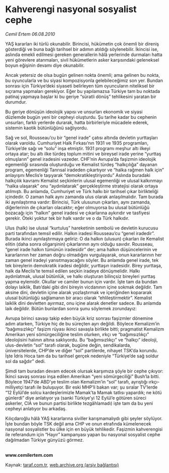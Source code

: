 # Kahverengi nasyonal sosyalist cephe 

*Cemil Ertem 06.08.2010*

<div class="yazi"><p>YAŞ kararları iki türlü okunabilir. Birincisi, hükümetin çok önemli bir direniş gösterdiği ve buna bağlı tarihsel bir adımın atıldığı söylenebilir. İkincisi ise, aslında emekli edilmesi gereken generallerin hâlâ yerlerinde durmaları hatta yeni görevlere atanmaları, sivil hükümetlerin asker karşısındaki geleneksel boyun eğişinin devamı diye okunabilir.</p>
<p>Ancak yetersiz de olsa bugün gelinen nokta önemli; ama gelinen bu nokta, bu oyuncularla ve bu siyasi kompozisyonla gelebileceğimiz son yer. Bundan sonrası için Türkiye’deki siyaseti belirleyen tüm oyuncuların niteliksel bir sıçrama yapmaları gerekiyor. Eğer bu yapılamazsa Türkiye tam bu noktada patinaj yapmaya başlar ki bu geriye “süratli dönüş” tehlikesini yaratan bir durumdur.</p>
<p>Bu geriye dönüşün ideolojik yapısı ve unsurları ekonomik ve siyasi düzlemde bugün yeni bir cepheyi oluşturdu. Şu tarihe kadar bu cephenin unsurları, farklı yerlerde durarak, hatta birbirleriyle mücadele ederek, sistemin kaotik bütünlüğünü sağlıyordu.</p>
<p>Sağ ve sol, Rousseau’cu bir “genel irade” çatısı altında devletin yurttaşları olarak varoldu. Cumhuriyet Halk Fırkası’nın 1931 ve 1935 programları, Türkiye’de sağı ve “solu” inşa etmiştir. 1931 programı meşhur altı ilkeyi ortaya atar; bu altı ilke türdeş toplum mitini ve bireysel irade yerine “yurttaş olmuşların” genel iradesini vazeder. CHF’nin Avrupa’da faşizmin ideolojik egemenliği sırasında oluşturduğu ve Kemalist türdeş “halkçılığa” dayanan program, egemenliği Tanrısal iradeden çıkartıyor ve “halka rağmen halk için” anlayışını Meclis’e taşıyarak “demokratikleştiriyordu” Aslında buradaki halkçılık kavramı Kemalist seçkinlerin ulusal egemenliği ve ulusal kalkınmayı “halka ulaşarak” onu “aydınlatarak” gerçekleştirme stratejisi olarak ortaya atılmıştı. Bu anlamda, Cumhuriyet ve Türk halkı bir tarihsel çıkar birlikteliği içindedir. O zaman halk aynı zamanda ulus olarak anlaşılmalıdır. Tam burada iki aynılaştırma vardır: Birincisi, Türk ulusunun çıkarları, aynı zamanda, diğerlerinin de çıkarları olacaktır; eğer olmuyorsa bu ulusal bütünlüğü bozacağı için “halkın” genel iradesi ve çıkarlarına aykırıdır ve tasfiyesi gerekir. Öteki yoktur tek bir halk vardır ve o da Türk halkıdır. </p>
<p>Ulus (halk) ise ulusal “kurtuluş” hareketinin sembolü ve devletin kurucusu parti tarafından temsil edilir. Halkın iradesi Rousseau’cu “genel iradedir”. Burada ikinci aynılaştırmaya geliriz: O da halkın (ulusun) çıkarları ile Kemalist elitin (daha sonra oligarşinin) çıkarlarının aynı olduğu savıdır. Rousseau, “genel irade halkın tümünün iradesidir” der; ama halkın düşüncelerinin ve kararlarının her zaman doğru olmadığını vurgulayarak, onun kararlarının her zaman genel iradeyi yansıtmayacağını söyler. Bu anlamda genel irade, tek tek bireylerin demokratik iradesi değildir, yurttaşın iradesidir. Birey yurttaşa, halk da Meclis’te temsil edilen seçkin iradeye dönüşmelidir. Halkı aydınlatmak, ulusal bütünlük, ve halkı oluşturan bilinçsiz bireyleri yurttaş yapma eylemidir. Okullar ve camiler bunun için vardır. İşte tam da bundan dolayı laiklik, Batı’daki gibi dini bireyin vicdanının içine sokmak değildir. Tam aksine dini, devletin içine alarak yozlaştırmak ve içeriğinden kopararak ulusal bütünlüğü sağlamanın bir aracı olarak “ehlileştirmektir”. Kemalist laiklik dini devletten ayırmaz, onu içine alarak denetler sadece. Bu anlamda laik değildir. Bütün bunlardan sonra şunu söylemek zorundayız: </p>
<p>Avrupa birinci savaşı takip eden büyük kriz sonrası faşizmler dönemine adım atarken, Türkiye hiç de bu süreçten ayrı değildi. Böylece Kemalizm’in “bağımsızlıkçı” faşizm rüyası ikinci savaşla birlikte bitti; pragmatist Kemalizm Amerikan yeni sömürgeciliğine teslim olurken, ırkçı ve “bağımsızlıkçı” ideolojisini halının altına saklıyordu. Bu “bağımsızlıkçı” ve “halkçı” ideoloji, ulus-devletin “sol” tarafı olarak, bugüne değin, sendikalarda, üniversitelerde, CHP’de ve diğer “sol” partilerde, nihayet TSK’da korundu. İşte İdris Hoca tam da bu tarihsel gerçek nedeniyle “Türkiye’de sağ soldur sol da sağdır” dedi. </p>
<p>Şimdi tam buradan devam edecek olursak karşımıza şöyle bir cephe çıkıyor: İkinci savaş sonrası inşa edilen Amerikan “yeni sömürgeciliği” Bush’la bitti. Böylece 1947’de ABD’ye teslim olan Kemalizm’in “sol” tarafı, ayrıştığı ırkçı-milliyetçi tarafı ile buluşuyor. Bir eski MHP’li bakan var; şu sıralar TV’lerde “12 Eylül’de solcu kardeşlerimizle Mamak’ta Mamak tatlısı yapardık; ne kötü günlerdi” diye anlatıyor ya (sanki Türkiye’yi 12 Eylül’e götüren süreci askerler, CIA ve bunun partisi birlikte tezgâhlamadı) işte tam da bu yeni cepheyi anlatıyor bu arkadaş. </p>
<p>Kılıçdaroğlu hâlâ YAŞ kararlarına siviller karışmamalıydı gibi şeyler söylüyor. İşte bundan böyle TSK değil ama CHP ve onun etrafında kümelenecek nasyonal sosyalistler bu ülke için en büyük tehlikedir. Faşizmin kahverengisi ile referandum için “Hayır” kampanyası yapan bu nasyonal sosyalist cephe dağılmadan Türkiye günyüzü görmez.</p>
<p><b><br/>www.cemilertem.com </b></p>
</div>

Kaynak: [taraf.com.tr](http://www.taraf.com.tr:80/cemil-ertem/makale-kahverengi-nasyonal-sosyalist-cephe.htm), [web.archive.org (arşiv bağlantısı)](http://web.archive.org/web/20100817224452/http://www.taraf.com.tr:80/cemil-ertem/makale-kahverengi-nasyonal-sosyalist-cephe.htm)

